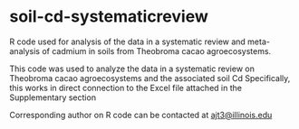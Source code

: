 # soil-cd-systematicreview
R code used for analysis of the data in a systematic review and meta-analysis of cadmium in soils from Theobroma cacao agroecosystems.

This code was used to analyze the data in a systematic review on Theobroma cacao agroecosystems and the associated soil Cd
Specifically, this works in direct connection to the Excel file attached in the Supplementary section

Corresponding author on R code can be contacted at ajt3@illinois.edu
